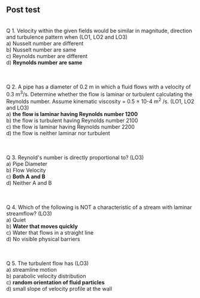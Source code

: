 ## Post test
<br>
Q 1. Velocity within the given fields would be similar in magnitude, direction and turbulence pattern when (LO1, LO2 and LO3)<br>
a)	Nusselt number are different<br>
b)	Nusselt number are same<br>
c)	Reynolds number are different<br>
d)	<b>Reynolds number are same</b><br>
<br><br>

Q 2. A pipe has a diameter of 0.2 m in which a fluid flows with a velocity of 0.3 m<sup>3</sup>/s. Determine whether the flow is laminar or turbulent calculating the Reynolds number. Assume kinematic viscosity = 0.5 × 10-4 m<sup>2</sup> /s. (LO1, LO2 and LO3) <br>
a)	<b>the flow is laminar having Reynolds number 1200</b><br>
b)	the flow is turbulent having Reynolds number 2100<br>
c)	the flow is laminar having Reynolds number 2200<br>
d)	the flow is neither laminar nor turbulent<br>
<br><br>

Q 3. Reynold's number is directly proportional to? (LO3)<br>
a)	Pipe Diameter<br>
b)	Flow Velocity<br>
c)	<b>Both A and B </b> <br>
d)	Neither A and B<br>
<br><br>

Q 4. Which of the following is NOT a characteristic of a stream with laminar streamflow? (LO3)<br>
a)	Quiet<br>
b)	<b>Water that moves quickly </b><br>
c)	Water that flows in a straight line<br>
d)	No visible physical barriers<br>
<br><br>

Q 5. The turbulent flow has (LO3)<br>
a)	streamline motion<br>
b)	parabolic velocity distribution<br>
c)	<b>random orientation of fluid particles </b><br>
d)	small slope of velocity profile at the wall<br>

